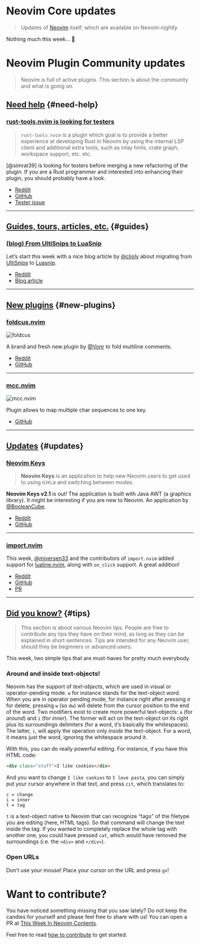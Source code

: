 # Neovim Core updates

> Updates of [Neovim](https://neovim.org) itself, which are available on Neovim nightly.

Nothing much this week… 🤷

# Neovim Plugin Community updates

> Neovim is full of active plugins. This section is about the community and what is going on.

## [Need help](#need-help) {#need-help}

<h3 id="help-rust-tools.nvim">
  <a href="#help-rust-tools.nvim">
    <span class="icon-text">
      <span class="icon">
        <i class="fa-solid fa-handshake-angle"></i>
      </span>
      <span>rust-tools.nvim is looking for testers</span>
    </span>
  </a>
</h3>

> `rust-tools.nvim` is a plugin which goal is to provide a better experience at developing Rust in Neovim by using the
> internal LSP client and additional extra tools, such as inlay hints, crate graph, workspace support, etc. etc.

[@simrat39] is looking for testers before merging a new refactoring of the plugin. If you are a Rust programmer and
interested into enhancing their plugin, you should probably have a look.

- [Reddit](https://www.reddit.com/r/neovim/comments/wesoi5/rusttoolsnvim_looking_for_testers/)
- [GitHub](https://github.com/simrat39/rust-tools.nvim)
- [Tester issue](https://github.com/simrat39/rust-tools.nvim/issues/227)

---

## [Guides, tours, articles, etc.](#guides) {#guides}

<h3 id="guide-ultisnips-to-luasnips">
  <a href="#guide-ultisnips-to-luasnips">
    <span class="icon-text">
      <span class="icon">
        <i class="fa-solid fa-lightbulb"></i>
      </span>
      <span>(blog) From UltiSnips to LuaSnip</span>
    </span>
  </a>
</h3>

Let’s start this week with a nice blog article by [@cljoly] about migrating from [UltiSnips] to [Luasnip].

- [Reddit](https://www.reddit.com/r/neovim/comments/weonip/from_ultisnips_to_luasnip/)
- [Blog article](https://cj.rs/blog/ultisnips-to-luasnip/)

---

## [New plugins](#new-plugins) {#new-plugins}

<h3 id="new-foldcus.nvim">
  <a href="#new-foldcus.nvim">
    <span class="icon-text">
      <span class="icon">
        <i class="fa-solid fa-book"></i>
      </span>
      <span>foldcus.nvim</span>
    </span>
  </a>
</h3>

![foldcus](https://user-images.githubusercontent.com/506592/182554215-0c77e8df-16a1-461e-9468-29e1be4a4d51.gif)

A brand and fresh new plugin by [@Vonr] to fold multiline comments.

- [Reddit](https://www.reddit.com/r/neovim/comments/wdi8ve/foldcusnvim_a_minimal_plugin_for_neovim_for/)
- [GitHub](https://github.com/Vonr/foldcus.nvim/)

---

<h3 id="new-<plugin-name>">
  <a href="#new-<plugin-name>">
    <span class="icon-text">
      <span class="icon">
        <i class="fa-solid fa-book"></i>
      </span>
      <span>mcc.nvim</span>
    </span>
  </a>
</h3>

![mcc.nvim](https://user-images.githubusercontent.com/41671631/182332280-813dd765-6b77-4f56-904d-0053aaa22c80.gif)

Plugin allows to map multiple char sequences to one key.

- [GitHub](https://github.com/glepnir/mcc.nvim)

---

## [Updates](#updates) {#updates}

<h3 id="update-NeovimKeys">
  <a href="#update-NeovimKeys">
    <span class="icon-text">
      <span class="icon">
        <i class="fa-solid fa-book"></i>
      </span>
      <span>Neovim Keys</span>
    </span>
  </a>
</h3>

> **Neovim Keys** is an application to help new Neovim users to get used to using `HJKL`a and switching between modes.

**Neovim Keys v2.1** is out! The application is built with Java AWT (a graphics library). It might be interesting if you
are new to Neovim. An application by [@BooleanCube].

- [Reddit](https://www.reddit.com/r/neovim/comments/wewyhh/neovim_keys_v21_is_out/)
- [GitHub](https://github.com/BooleanCube/NeovimKeys)

---

<h3 id="update-import.nvim">
  <a href="#update-import.nvim">
    <span class="icon-text">
      <span class="icon">
        <i class="fa-solid fa-book"></i>
      </span>
      <span>import.nvim</span>
    </span>
  </a>
</h3>

This week, [@miversen33] and the contributors of `import.nvim` added support for [lualine.nvim], along with `on_click`
support. A great addition!

- [Reddit](https://www.reddit.com/r/neovim/comments/weu6wh/importnvim_now_has_lualine_integration/)
- [GitHub](https://github.com/miversen33/import.nvim)
- [PR](https://github.com/miversen33/import.nvim/pull/6)

---

## [Did you know?](#tips) {#tips}

> This section is about various Neovim tips. People are free to contribute any tips they have on their mind, as long as
> they can be explained in short sentences. Tips are intended for any Neovim user, should they be beginners or advanced
> users.

This week, two simple tips that are must-haves for pretty much everybody.

### Around and inside text-objects!

Neovim has the support of _text-objects_, which are used in visual or operator-pending mode. `w` for instance stands for
the text-object _word_. When you are in operator pending mode, for instance right after pressing `d` for delete, pressing
`w` (so `dw`) will delete from the cursor position to the end of the word. Two modifiers exist to create more powerful
text-objects: `a` (for _around_) and `i` (for _inner_). The former will act on the text-object on its right plus its
surroundings delimiters (for a word, it’s basically the whitespaces). The latter, `i`, will apply the operation only
_inside_ the text-object. For a word, it means just the word, ignoring the whitespace around it.

With this, you can do really powerful editing. For instance, if you have this HTML code:

```html
<div class="stuff">I like cookies</div>
```

And you want to change `I like cookies` to `I love pasta`, you can simply put your cursor anywhere in that text, and
press `cit`, which translates to:

```
c = change
i = inner
t = tag
```

`t` is a text-object native to Neovim that can recognize “tags” of the filetype you are editing (here, HTML tags). So
that command will change the text inside the tag. If you wanted to completely replace the whole tag with another one,
you could have pressed `cat`, which would have removed the surroundings (i.e. the `<div>` and `</div>`).

### Open URLs

Don’t use your mouse! Place your cursor on the URL and press `gx`!

# Want to contribute?

You have noticed something missing that you saw lately? Do not keep the candies for yourself and please feel free to
share with us! You can open a PR at [This Week In Neovim Contents](https://github.com/phaazon/this-week-in-neovim-contents).

Feel free to read [how to contribute](https://github.com/phaazon/this-week-in-neovim-contents#how-to-contribute)
to get started.

[@BooleanCube]: https://github.com/BooleanCube
[lualine.nvim]: https://github.com/nvim-lualine/lualine.nvim
[@miversen33]: https://github.com/miversen33
[@cljoly]: https://github.com/cljoly/
[UltiSnips]: https://github.com/sirver/UltiSnips
[LuaSnip]: https://github.com/L3MON4D3/LuaSnip
[@Vonr]: https://github.com/Vonr
